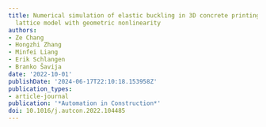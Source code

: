 ```yaml
---
title: Numerical simulation of elastic buckling in 3D concrete printing using the
  lattice model with geometric nonlinearity
authors:
- Ze Chang
- Hongzhi Zhang
- Minfei Liang
- Erik Schlangen
- Branko Šavija
date: '2022-10-01'
publishDate: '2024-06-17T22:10:18.153958Z'
publication_types:
- article-journal
publication: '*Automation in Construction*'
doi: 10.1016/j.autcon.2022.104485
---
```

